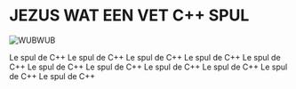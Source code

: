 # JEZUS WAT EEN VET C++ SPUL

![WUBWUB](https://memeshappen.com/media/created/HAHAHAAH-HAHAHAAH-meme-186.jpg)


Le spul de C++
Le spul de C++
Le spul de C++
Le spul de C++
Le spul de C++
Le spul de C++
Le spul de C++
Le spul de C++
Le spul de C++
Le spul de C++
Le spul de C++

